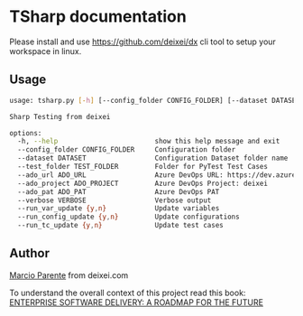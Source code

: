 # TSharp documentation


Please install and use https://github.com/deixei/dx cli tool to setup your workspace in linux.

## Usage

```bash
usage: tsharp.py [-h] [--config_folder CONFIG_FOLDER] [--dataset DATASET] [--test_folder TEST_FOLDER] [--ado_url ADO_URL] [--ado_project ADO_PROJECT] [--ado_pat ADO_PAT] [--verbose VERBOSE] [--run_var_update {y,n}] [--run_config_update {y,n}] [--run_tc_update {y,n}]

Sharp Testing from deixei

options:
  -h, --help                        show this help message and exit
  --config_folder CONFIG_FOLDER     Configuration folder
  --dataset DATASET                 Configuration Dataset folder name
  --test_folder TEST_FOLDER         Folder for PyTest Test Cases
  --ado_url ADO_URL                 Azure DevOps URL: https://dev.azure.com/deixeicom
  --ado_project ADO_PROJECT         Azure DevOps Project: deixei
  --ado_pat ADO_PAT                 Azure DevOps PAT
  --verbose VERBOSE                 Verbose output
  --run_var_update {y,n}            Update variables
  --run_config_update {y,n}         Update configurations
  --run_tc_update {y,n}             Update test cases

```


## Author

[Marcio Parente](https://github.com/deixei) from deixei.com

To understand the overall context of this project read this book: [ENTERPRISE SOFTWARE DELIVERY: A ROADMAP FOR THE FUTURE](https://www.amazon.de/-/en/Marcio-Parente/dp/B0CXTJZJ2X/)